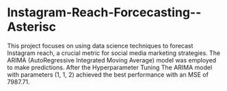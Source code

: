 # Instagram-Reach-Forcecasting--Asterisc

This project focuses on using data science techniques to forecast Instagram reach, a crucial metric for social media marketing strategies. The ARIMA (AutoRegressive Integrated Moving Average) model was employed to make predictions. After the Hyperparameter Tuning The ARIMA model with parameters (1, 1, 2) achieved the best performance with an MSE of 7987.71.
